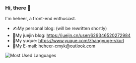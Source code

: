 ### Hi, there 👋

I'm heheer, a front-end enthusiast.

- ✍My personal blog:  (will be rewritten shortly)
- 📘My juejin blog: https://juejin.cn/user/629346520272984
- 📗My yuque: https://www.yuque.com/zhangyuge-vkorl
- 📧My E-mail: heheer-cmyk@outlook.com

![Most Used Languages](https://github-readme-stats.vercel.app/api/top-langs/?username=heheer&theme=dark&layout=compact)
